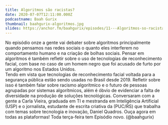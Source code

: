 ```yaml
---
title: Algoritmos são racistas?
date: 2020-07-07T12:11:00.000Z
podcastname: Baah Gurix
thumbnail: baahgurix-algoritmos.jpg
slides: https://anchor.fm/baahgurix/episodes/11---Algoritmos-so-racistas-egcv4s/a-a2817us
---
```

No episódio onze a gente vai debater sobre algoritmos principalmente quando pensamos nas redes sociais o quanto eles interferem no comportamento humano e na criação de bolhas sociais. Pensar em algoritmos é também refletir sobre o uso de tecnologias de reconhecimento facial, com base no caso de um homem negro que foi acusado de furto por um algoritmo nos Estados Unidos.\
Tendo em vista que tecnologias de reconhecimento facial voltada para a segurança pública estão sendo usadas no Brasil desde 2019. Refletir sobre isso é também falar sobre racismo algorítmico e o futuro de pessoas agrupadas por sistemas algorítmicos, além é óbvio de evidenciar a falta de diversidade na produção de soluções tecnológicas. Conversaram com a gente a Carla Vieira, graduada em TI e mestranda em Inteligência Artificial (USP) e o jornalista, estudante de escrita criativa da (PUC/RS) que trabalha com temas sobre tecnologia e inovação, Daniel Quadros. Ouça agora em todas as plataformas! Toda terça-feira tem Episódio novo. (@baahgurix)